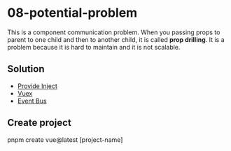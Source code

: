 # 08-potential-problem

This is a component communication problem. When you passing props to parent to one child and then to another child, it is called **prop drilling**. It is a problem because it is hard to maintain and it is not scalable.

## Solution

-  [Provide Inject](https://vuejs.org/v2/api/#provide-inject)
-  [Vuex](https://vuex.vuejs.org/)
-  [Event Bus](https://alligator.io/vuejs/global-event-bus/)

## Create project

pnpm create vue@latest [project-name]
